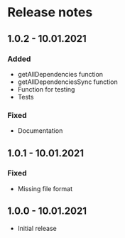 # Release notes

## 1.0.2 - 10.01.2021

### Added
* getAllDependencies function
* getAllDependenciesSync function
* Function for testing
* Tests

### Fixed
* Documentation

## 1.0.1 - 10.01.2021

### Fixed
* Missing file format 

## 1.0.0 - 10.01.2021
* Initial release
